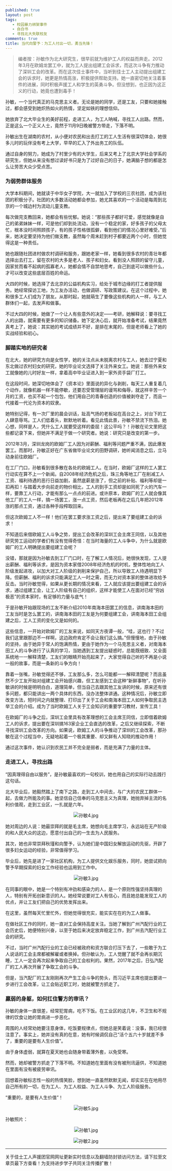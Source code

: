 ```yaml
---
published: true
layout: post
tags: 
   - 校园暴力绑架事件
   - 自白书
   - 寻找北大失联校友
comments: true
title: 当代向警予：为工人付出一切，勇当先锋！
---
```


>编者按：孙敏作为北大研究生，很早前就为维护工人的权益而奔走。2012年3月在欧姆龙罢工中，就为工人提出组建工会诉求，而这次斗争有力推动了深圳工会的改革。而在这次佳士事件中，当听到佳士工人主动提出组建工会的诉求时，她更是热情高涨，积极提供帮助支持。她一直密切地关注着事件的进展，同时积极声援工人和学生的英勇斗争。但没想到，也正因为这正义的行动，她竟也遭到毒手！


孙敏，一个当代真正的马克思主义者。无论是她的同学，还是工友，只要和她接触过，都会感受到她炽热如火的热情，坚定如铁的理想信仰。

她放弃了北大毕业生的美好前程，走进工人，为工人呐喊，寻找工人出路。然而，正是这么一个正义人士，竟然于11月9日晚被警方带走，下落不明。

孙敏出生在湖南的农村，从小便对农民和出去打工的工人生活有很深切体会，她很多儿时的玩伴没有考上大学，早早的汇入了外出务工的队伍。

通过自身的努力，她成为了村里少有的大学生，后来又考上了北京大学社会学系的研究生，但她从来没有想过读好书只是为了过好自己的日子，她满脑子想的都是怎么让劳苦大众少受点苦。


<h3>为弱势群体服务</h3>

大学本科期间，她就读于中华女子学院，大一就加入了学校的三农社团，成为该社团的积极分子。社团的大多数活动她都会参加，她尤其喜欢的一个活动是每周到北京的一个城边村为流动儿童支教。

每次做完支教回来，她都会有些忧郁。她说：“那些孩子都好可爱，感觉就像是自己的弟弟妹妹一样，可是他们却到处流动，没有一个稳定的家，好多孩子的父母太忙，根本没时间照顾孩子，有的孩子性格很孤僻，看到他们的情况心里好难受。”后来，她决定要坚持为他们做支教，虽然每个周末赶到村子都要近两个小时，但她觉得这是一种责任。

她也跟随社团进村做农村调研和服务，跟她老家一样，她看到很多农村的青壮年都选择出去打工，留在农村的大多是老人、孩子和妇女。看到没人照顾的留守儿童，因家贫而看不起病的孤寡老人，她都会情不自禁地思考，自己到底可以做些什么，才可以改变这些底层百姓的命运。

大四的时候，她选择了去北京的公益机构实习，给处于城市边缘的打工者提供服务。她经常探访工地，为工友办活动，也做调研、写政策建议。在这个过程中，她和很多工人们成为了朋友。从那时起，她就萌生了要像这些机构的人一样，与工人群体们一起，去发声和做事。

不过大四的时候，她做了一个让人有些意外的决定——考研，她解释说：要寻找工人的出路，就需要有更多的知识储备。她下定决心后，就开始准备考试，结果竟然真考上了，她说：其实她的考试成绩并不好，是排在末尾的，但是老师看上了她的实战经验和初心。

<h3>脚踏实地的研究者</h3>

在北大，她的研究方向是女性学，她的关注点从未脱离农村与工人，她去过宁夏和东北做过农村妇女的研究，她的毕业论文选择了关注外来女工。她说：那些外来女工就像她的儿时好友一样，拿着高中毕业证进入到一家外资手袋厂打工。

在这段时间，她深切地体会了《资本论》里面说的异化与剥削，每天工人重复着几个动作，就像机器一样不能停歇，还要忍受管理层的谩骂和侮辱，就这样辛苦一个月的工资，也买不起一个包包，他们用自己的青春创造的价值被剥夺走了，而且一代接着一代沦为资本的奴隶。

她特别记得，有一次厂里的晨会训话，趾高气扬的老板站在高台之上，对台下的工人肆意辱骂。工人们低着头，默默地听着。看见此情此景，孙敏不禁流下热泪。她心想，同样是人，凭什么工人就要受这样的委屈！这公平吗？！孙敏在论文里把这些都记录下来，但她并不满足于做一个研究者。她说：研究只是改变的第一步。

2012年3月，深圳龙岗的欧姆厂工人因为对薪酬、福利等问题严重不满，因此爆发罢工。而那时，孙敏正好在广东省做毕业论文的田野调研，她听闻消息之后，立马动身前往欧姆厂。

在工厂门口，孙敏看到很多散在各处的欧姆工人。在当时，欧姆厂这样的工人罢工行动实在算不上一个新闻。自2008年经济危机之后，珠三角等地工厂在削减工人工资、福利待遇的恶行日益加剧，虽然底薪是涨了，但之前的补贴、福利等却是一扣再扣！与踏着大步向前走的物价相比，工人的到手工资却是如同死了火的汽车一样，要靠工人行动，才能有那么一点点的前进。或许原本，欧姆厂的工人就会像其他工厂的工人一样，搞一场罢工，涨一点工资，然后老板再在之后几年把2012年涨的那点工资，通过各种手段榨取回来。

但这次欧姆工人不一样！他们在罢工要求涨工资之后，提出来了要组建工会的诉求！

不知道后来借欧姆工人斗争之势，提出工会改革的深圳工会主席王同信，以及其他研究劳工运动的学者们有没有觉得奇怪：在当时海量的工人斗争中，为什么就是欧姆厂的工人明确提出要组建工会呢？

没错，那就是因为孙敏去到工厂门口时，在了解工人情况后，她很快发现，工人提出薪酬、福利等诉求，是因为资本家借2008年经济危机的时机，整体性地向工人阶级发起进攻，以加大对工人阶级的剥削来保护自己，所以导致工人待遇明显下降。但薪酬、福利的诉求只能满足工人一时之需，而无力对资本家的整体进攻给予反击。当时孙敏觉得，如果从更长期的情况来看，工人就应该提出要组建工会的诉求，通过组建工会，让工人阶级有自己的组织，这样才能使工人在面对已经“穷凶极恶”的资本家时，有足够的力量与底气！

于是孙敏开始跟现场的工友不断介绍2010年南海本田罢工的信息，讲南海本田的工友当时是怎么罢工的，讲南海本田的工友是为何要组建工会，讲南海本田工会组建之后，工人工资的变化又是如何的。

这些信息，一开始对欧姆厂的工友来说，如同天方夜谭一般，“哇，这也行？不过我们这里跟那边不一样啊，这边政府肯定不会让我们这么搞。”但慢慢地，由于孙敏的坚持，由于她异于常人的饱满热情，更由于她作为一个马克思主义者，对南海本田工人的斗争进行了认真的学习，当她遇到工友提出疑惑时，总能既细致、又全面系统地一一解释清楚，工友们的眼睛开始亮起来了，大家觉得自己听的不再是小说一般的故事，而是一条新的斗争方向！

靠着一张嘴，孙敏觉得还不够，工友那么多，怎么可能都一一解释清楚呢？而且虽然不少工友开始对组建工会开始感兴趣，但工友感到工会这种“新鲜事物”，在听孙敏讲的时候是明明白白，道理简单，但当自己去跟其他工友讲的时候，原来还有很多问题，都只能讲出一两个具体的东西，没办法整体讲通。这种情况后，孙敏立即改变方法，短时间之内就整理、打印出了关于工会和南海本田工人如何争取民主选举工会的介绍。成为了当时欧姆工人关于工会知识的重要学习教材，宣传工具！

在欧姆厂的斗争之后，深圳工会里具有改革理想的工会主席王同信，立即借着欧姆工人的诉求，提出要在深圳搞163家企业工会直选的改革，之后又继续探索，不断寻找深圳工会改革的方向。如果说，欧姆工人的斗争推动了深圳的工会改革，那孙敏在这个过程当中，无疑地起着一个极其重要、却又鲜有人知晓的推动作用！

通过这次事件，她认识到农民工并不完全是弱者，而是充满了力量的主体。


<h3>走进工人，寻找出路</h3>

“因真理得自由以服务”，是孙敏最喜欢的一句校训，她也用自己的实际行动去践行这句话。

北大毕业后，她毅然踏上了南下之路，走到工人中间去，与广大的农民工群体一起，去做力所能及的事。她坚信自己信奉的马克思主义为真理，她抛弃掉主流的名利价值观，走到工业区，一扎就是六年。

<p align="center"><img src="https://i.loli.net/2018/11/14/5bebee42456f3.jpg" alt="孙敏4.jpg" title="孙敏4.jpg" /></p>

她对周边的人说：她最崇拜的就是毛主席，她想向毛主席学习，永远站在无产阶级的和人民大众的这边，愿意付出自己的一生去为人民服务。

其次，她也非常崇拜秋瑾和向警予，认为她们是中国妇女解放运动的先驱，开辟了很多妇女运动的经验，非常值得学习。

毕业后，她先是进了一家社区机构，为工人提供文化娱乐服务，同时，她尝试把向警予早期探索的妇女工作经验也运用到工作中。

<p align="center"><img src="https://i.loli.net/2018/11/14/5bebee427bf2d.jpg" alt="孙敏3.jpg" title="孙敏3.jpg" /></p>

在同事的眼中，她是一个特别有冲劲和感染力的人，是一个原则性强坚持真理的人，特别有开拓创新意识的人。她经常说要对工人有信心，而且她总能发现工人的优点，并让工友们把自己的优势发挥出来。

在这里，虽然每天忙里忙外，但她觉得很充实，能实实在在的为工人做事。

在做社区工作的同时，她一直对工会保持高度关注。当她了解到广州汽配行业的工会历史后，她便特别兴奋，以至于她后来决定放弃稳定工作，到广州去汽配行业工会的研究。

不过，当时广州汽配行业的工会已经被政府和资方联合打压下去了，一些敢于为工人说话的工会主席都被解雇或者换掉。但孙敏认为，工人觉醒了就不会再长期沉睡，工人一定会再次起来争取自己的工会权利的。果然，2017年之后，日弘汽配厂的工人再次开展了争取工会的斗争。

但是，当汽配厂的工友刚刚再次产生工会斗争的势头，而习近平主席也提出要进一步进行工会改革，让工会贴近职工时，她就被警方抓走了。


<h3>羸弱的身躯，如何扛住警方的审讯？</h3>

孙敏的身体一直很差，经常犯胃病，吃不下饭。在工业区的这几年，不卫生和不规律的饮食让她的胃病进一步恶化。

周围的人经常劝她要注意身体，吃饭要规律点，但她总是笑着说：没事，我已经很注意了。事实上，她并没有真的在意，她有时候调侃自己“活个五六十岁就差不多了，重要的是要有人生价值”。

由于身体虚弱，就算在夏天她也会随身带着薄外套，以免受寒。

然而，她却被警方抓走了下落不明。不知道她在里面有没有被刑讯逼供，不知道她在里面有没有被疲劳审讯。

回想着孙敏标志性一般的热情笑脸，想到她一直虽然默默无闻，却实实在在地用尽自己所有的一切，在为工人、为工人权益、为工人斗争、为工人阶级服务。

“重要的，是要有人生价值”！

<p align="center"><img src="https://i.loli.net/2018/11/14/5bebee420ff2b.jpg" alt="孙敏5.jpg" title="孙敏5.jpg" /></p>


 孙敏照片：
<p align="center"><img src="https://i.loli.net/2018/11/14/5bebee34623e9.jpg" alt="孙敏1.jpg" title="孙敏1.jpg" /></p>

<p align="center"><img src="https://i.loli.net/2018/11/14/5bebee337a357.jpg" alt="孙敏2.jpg" title="孙敏2.jpg" /></p>

---
关于佳士工人声援团官网网址更新实时信息以及翻墙防封锁访问方法，请下拉至文章页最下方查看！为支持进步学子共同关注传播扩散！
